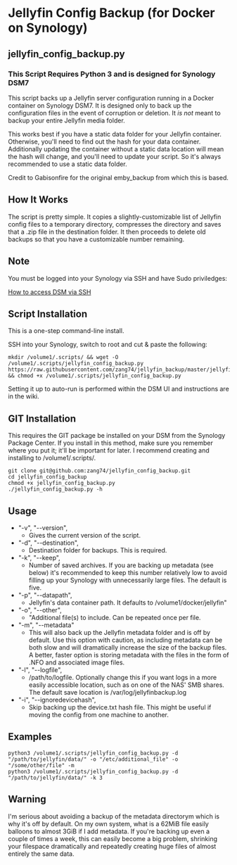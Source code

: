 # Jellyfin Config Backup (for Docker on Synology)
## jellyfin_config_backup.py
### **This Script Requires Python 3 and is designed for Synology DSM7** 
This script backs up a Jellyfin server configuration running in a Docker container on Synology DSM7. It is designed only to back up the configuration files in the event of corruption or deletion. It *is not* meant to backup your entire Jellyfin media folder.

This works best if you have a static data folder for your Jellyfin container. Otherwise, you'll need to find out the hash for your data container. Additionally updating the container without a static data location will mean the hash will change, and you'll need to update your script. So it's always recommended to use a static data folder.

Credit to Gabisonfire for the original emby_backup from which this is based.

## How It Works

The script is pretty simple. It copies a slightly-customizable list of Jellyfin config files to a temporary directory, compresses the directory and saves that a .zip file in the destination folder. It then proceeds to delete old backups so that you have a customizable number remaining.

## Note
You must be logged into your Synology via SSH and have Sudo priviledges:

[How to access DSM via SSH](https://kb.synology.com/en-ca/DSM/tutorial/How_to_login_to_DSM_with_root_permission_via_SSH_Telnet "SSH Instructions for Synology DSM")

## Script Installation
This is a one-step command-line install. 

SSH into your Synology, switch to root and cut & paste the following: 
```
mkdir /volume1/.scripts/ && wget -O /volume1/.scripts/jellyfin_config_backup.py https://raw.githubusercontent.com/zang74/jellyfin_backup/master/jellyfin_config_backup.py && chmod +x /volume1/.scripts/jellyfin_config_backup.py
```
Setting it up to auto-run is performed within the DSM UI and instructions are in the wiki. 

## GIT Installation
This requires the GIT package be installed on your DSM from the Synology Package Center. If you install in this method, make sure you remember where you put it; it'll be important for later. I recommend creating and installing to /volume1/.scripts/.
```
git clone git@github.com:zang74/jellyfin_config_backup.git
cd jellyfin_config_backup
chmod +x jellyfin_config_backup.py
./jellyfin_config_backup.py -h
```

## Usage

- "-v", "--version",
  - Gives the current version of the script.
- "-d", "--destination",
  - Destination folder for backups. This is required.
- "-k", "--keep",
  - Number of saved archives. If you are backing up metadata (see below) it's recommended to keep this number relatively low to avoid filling up your Synology with unnecessarily large files. The default is five.
- "-p", "--datapath",
  - Jellyfin's data container path. It defaults to /volume1/docker/jellyfin"
- "-o", "--other",
  - "Additional file(s) to include. Can be repeated once per file.
- "-m", "--metadata" 
  - This will also back up the Jellyfin metadata folder and is off by default. Use this option with caution, as including metadata can be both slow and will dramatically increase the size of the backup files. A better, faster option is storing metadata with the files in the form of .NFO and associated image files.
- "-l", "--logfile",
  - /path/to/logfile. Optionally change this if you want logs in a more easily accessible location, such as on one of the NAS' SMB shares. The default save location is /var/log/jellyfinbackup.log
- "-i", "--ignoredevicehash",
  - Skip backing up the device.txt hash file. This might be useful if moving the config from one machine to another.
## Examples

```
python3 /volume1/.scripts/jellyfin_config_backup.py -d "/path/to/jellyfin/data/" -o "/etc/additional_file" -o "/some/other/file" -m
python3 /volume1/.scripts/jellyfin_config_backup.py -d "/path/to/jellyfin/data/" -k 3

```
## Warning

I'm serious about avoiding a backup of the metadata directorym which is why it's off by default. On my own system, what is a 62MiB file easily balloons to almost 3GiB if I add metadata. If you're backing up even a couple of times a week, this can easily become a big problem, shrinking your filespace dramatically and repeatedly creating huge files of almost entirely the same data.
